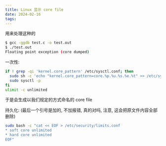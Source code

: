 ```yaml
---
title: Linux 显示 core file
date: 2024-02-16
tags:
---
```

用来处理这种的
```bash
$ gcc -ggdb test.c -o test.out
$ ./test.out
Floating point exception (core dumped)
```


一次性:
```bash
if ! grep -qi 'kernel.core_pattern' /etc/sysctl.conf; then
  sudo sh -c 'echo "kernel.core_pattern=core.%p.%u.%s.%e.%t" >> /etc/sysctl.conf'
  sudo sysctl -p
fi
ulimit -c unlimited
```
于是会生成以我们规定的方式命名的 core file

持久化: (最后一个引号是加的, 不加报错, 真的对吗, 注意, 这会把原文件内容全部删除)
```bash
sudo bash -c "cat << EOF > /etc/security/limits.conf
* soft core unlimited
* hard core unlimited
EOF"
```
